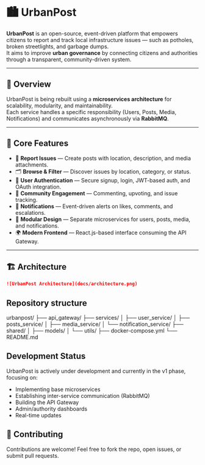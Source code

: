 # 🏙️ UrbanPost

**UrbanPost** is an open-source, event-driven platform that empowers citizens to report and track local infrastructure issues — such as potholes, broken streetlights, and garbage dumps.  
It aims to improve **urban governance** by connecting citizens and authorities through a transparent, community-driven system.

---

## 🚀 Overview
UrbanPost is being rebuilt using a **microservices architecture** for scalability, modularity, and maintainability.  
Each service handles a specific responsibility (Users, Posts, Media, Notifications) and communicates asynchronously via **RabbitMQ**.

---

## 🧩 Core Features
- 📍 **Report Issues** — Create posts with location, description, and media attachments.  
- 🗂 **Browse & Filter** — Discover issues by location, category, or status.  
- 🔐 **User Authentication** — Secure signup, login, JWT-based auth, and OAuth integration.  
- 💬 **Community Engagement** — Commenting, upvoting, and issue tracking.  
- 🔔 **Notifications** — Event-driven alerts on likes, comments, and escalations.  
- 🧠 **Modular Design** — Separate microservices for users, posts, media, and notifications.  
- 🌍 **Modern Frontend** — React.js-based interface consuming the API Gateway.

---

## 🏗️ Architecture

```markdown
![UrbanPost Architecture](docs/architecture.png)


```
## Repository structure

urbanpost/
├── api_gateway/
├── services/
│   ├── user_service/
│   ├── posts_service/
│   ├── media_service/
│   └── notification_service/
├── shared/
│   ├── models/
│   └── utils/
├── docker-compose.yml
└── README.md

## Development Status

UrbanPost is actively under development and currently in the v1 phase, focusing on:
- Implementing base microservices
- Establishing inter-service communication (RabbitMQ)
- Building the API Gateway
- Admin/authority dashboards
- Real-time updates

## 🤝 Contributing

Contributions are welcome!
Feel free to fork the repo, open issues, or submit pull requests.
